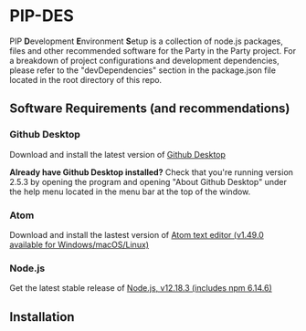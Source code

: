 # PIP-DES

PIP **D**evelopment **E**nvironment **S**etup is a collection of node.js packages, files and other recommended software for the Party in the Party project. For a breakdown of project configurations and development dependencies, please refer to the "devDependencies" section in the package.json file located in the root directory of this repo.

## Software Requirements (and recommendations)

### Github Desktop
Download and install the latest version of <a href="https://desktop.github.com/">Github Desktop</a>

**Already have Github Desktop installed?** Check that you're running version 2.5.3 by opening the program and opening "About Github Desktop" under the help menu located in the menu bar at the top of the window. 


### Atom 
Download and install the lastest version of <a href="https://atom.io/" target="_blank"> Atom text editor (v1.49.0 available for Windows/macOS/Linux)</a>

### Node.js
Get the latest stable release of <a href="https://nodejs.org/en/download/" target="_blank">Node.js, v12.18.3 (includes npm 6.14.6) </a>

## Installation 
